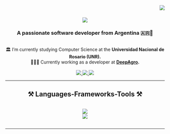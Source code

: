 <img align="right" src="https://visitor-badge.laobi.icu/badge?page_id=falcacer.falcacer" />

<h1 align="center">
    <img src="https://readme-typing-svg.herokuapp.com/?font=Righteous&size=35&center=true&vCenter=true&width=500&height=70&duration=2500&lines=Hi+There!+👋;+I'm+Francisco+Alcacer!;" />
</h1>

<h3 align="center">A passionate software developer from Argentina 🇦🇷🧉</h3>

<br/>

<div align="center">
  🏛️ I’m currently studying Computer Science at the <strong>Universidad Nacional de Rosario (UNR).</strong> <br>
  🧑🏽‍💻 Currently working as a developer at <strong><a href="https://www.deepagro.co/#en" target="_blank">DeepAgro</a>.</strong> 
</div>

<br>
 
<div align="center"> 
  <a href="mailto:falcacer99@gmail.com">
    <img src="https://img.shields.io/badge/Gmail-333333?style=for-the-badge&logo=gmail&logoColor=orange" />
  </a>
  <a href="https://www.linkedin.com/in/francisco-alcacer-1b0644209/" target="_blank">
    <img src="https://img.shields.io/badge/LinkedIn-0077B5?style=for-the-badge&logo=linkedin&logoColor=white" target="_blank" />
  </a>
  <a href="https://falcacer.github.io" target="_blank">
     <img src="https://img.shields.io/badge/Portfolio-FF5722?style=for-the-badge&logo=todoist&logoColor=white" target="_blank" /> <!-- sqlite, safari, google-chrome are other good icon options -->
  </a>
</div>

 <hr/>
 
<h2 align="center">⚒️ Languages-Frameworks-Tools ⚒️</h2>
<br/>
<div align="center">
    <img src="https://skillicons.dev/icons?i=git,cpp,c,python,r,cs,dotnet,haskell,mysql,firebase,mongodb" />
    <br>
    <img src="https://skillicons.dev/icons?i=html,css,typescript,javascript,bootstrap,tailwind,react,nodejs,express,vim" /><br>
</div>

<br/>
<hr/>

